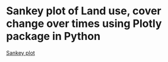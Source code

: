 # Sankey plot of Land use, cover change over times using Plotly package in Python

[Sankey plot](/Sankey_lulcc.html)   



